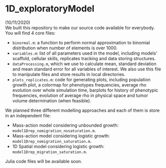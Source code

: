 # 1D_exploratoryModel
(10/11/2020)  
We built this repository to make our source code available for everybody. 
You will find 4 core files: 
- `binormal.m`: a function to perform normal approximation to binomial
distribution when number of elements is over 1000. 
- `variables.m`: list of all parameters used in the model, including
models' scaffold, cellular skills, replicates tracking and data storing structures. 
- `dataProcessing.m`, which we use to calculate mean, 
standard deviation and mean standard error for all variables of interest. We also use this file to 
manipulate files and store results in local directories. 
- `plots_replicates.m`: code for generating plots, including population growth plot, 
a colormap for phenotypes frequencies, 
average rho evolution over whole simulation time, 
barplots for history of phenotypic frequencies, 
evolution of average rho in physical space
and tumor volume determination (when feasible).

We planned three different modelling approaches and 
each of them is store in an independent file: 
- Mass-action model considering unbounded growth: `model1Drep_nomigration_nosaturation.m`. 
- Mass-action model considering logistic growth: `model1Drep_nomigration_saturation.m`. 
- 1D Spatial model considering logistic growth: `model1Drep_migration_saturation.m`. 

Julia code files will be available soon. 
